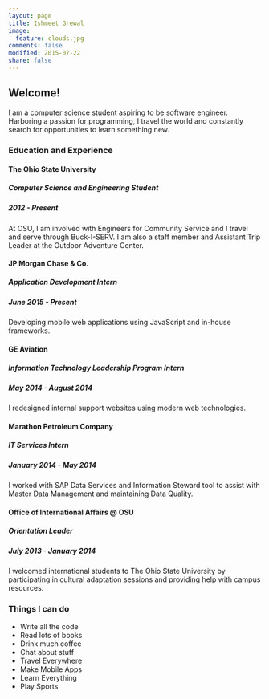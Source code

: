```yaml
---
layout: page
title: Ishmeet Grewal
image:
  feature: clouds.jpg
comments: false
modified: 2015-07-22
share: false
---
```


## Welcome! 
I am a computer science student aspiring to be software engineer. Harboring a passion for programming, I travel the world and constantly search for opportunities to learn something new.

### Education and Experience

#### The Ohio State University
##### Computer Science and Engineering Student
##### 2012 - Present
At OSU, I am involved with Engineers for Community Service and I travel and serve through Buck-I-SERV. I am also a staff member and Assistant Trip Leader at the Outdoor Adventure Center. 

#### JP Morgan Chase & Co.
##### Application Development Intern
##### June 2015 - Present
Developing mobile web applications using JavaScript and in-house frameworks.

#### GE Aviation 
##### Information Technology Leadership Program Intern
##### May 2014 - August 2014
I redesigned internal support websites using modern web technologies.

#### Marathon Petroleum Company
##### IT Services Intern
##### January 2014 - May 2014
I worked with SAP Data Services and Information Steward tool to assist with Master Data Management and maintaining Data Quality.

#### Office of International Affairs @ OSU
##### Orientation Leader
##### July 2013 - January 2014
I welcomed international students to The Ohio State University by participating in cultural adaptation sessions and providing help with campus resources.

### Things I can do

<ul class="fa-ul">
  <li> <i class="fa-li fa fa-code"></i>Write all the code</li>
  <li> <i class="fa-li fa fa-book"></i>Read lots of books</li>
  <li> <i class="fa-li fa fa-coffee"></i>Drink much coffee</li>
  <li> <i class="fa-li fa fa-comment"></i>Chat about stuff</li>
  <li> <i class="fa-li fa fa-plane"></i>Travel Everywhere</li> 
  <li> <i class="fa-li fa fa-mobile"></i>Make Mobile Apps</li>
  <li> <i class="fa-li fa fa-graduation-cap"></i>Learn Everything</li>
  <li> <i class="fa-li fa fa-futbol-o"></i>Play Sports</li>
</ul>
